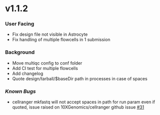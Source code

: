 # v1.1.2
### User Facing
* Fix design file not visible in Astrocyte
* Fix handling of multiple flowcells in 1 submission
### Background
* Move multiqc config to conf folder
* Add CI test for multiple flowcells
* Add changelog
* Quote design/tarball/$baseDir path in processes in case of spaces
### *Known Bugs*
* cellranger mkfastq will not accept spaces in path for run param even if quoted, issue raised on 10XGenomics/cellranger github issue [#31](https://github.com/10XGenomics/cellranger/issues/31)
